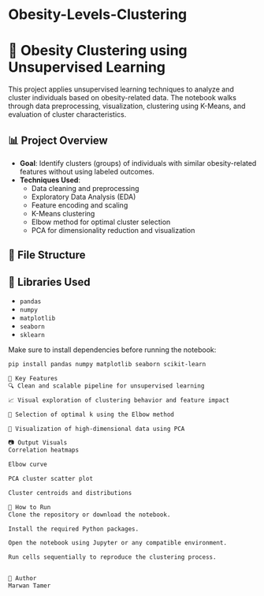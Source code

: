 # Obesity-Levels-Clustering
# 🧠 Obesity Clustering using Unsupervised Learning

This project applies unsupervised learning techniques to analyze and cluster individuals based on obesity-related data. The notebook walks through data preprocessing, visualization, clustering using K-Means, and evaluation of cluster characteristics.

## 📊 Project Overview

- **Goal**: Identify clusters (groups) of individuals with similar obesity-related features without using labeled outcomes.
- **Techniques Used**:
  - Data cleaning and preprocessing
  - Exploratory Data Analysis (EDA)
  - Feature encoding and scaling
  - K-Means clustering
  - Elbow method for optimal cluster selection
  - PCA for dimensionality reduction and visualization

## 📁 File Structure


## 🧰 Libraries Used

- `pandas`
- `numpy`
- `matplotlib`
- `seaborn`
- `sklearn`

Make sure to install dependencies before running the notebook:

```bash
pip install pandas numpy matplotlib seaborn scikit-learn

📌 Key Features
🔍 Clean and scalable pipeline for unsupervised learning

📈 Visual exploration of clustering behavior and feature impact

🎯 Selection of optimal k using the Elbow method

🧩 Visualization of high-dimensional data using PCA

📷 Output Visuals
Correlation heatmaps

Elbow curve

PCA cluster scatter plot

Cluster centroids and distributions

🚀 How to Run
Clone the repository or download the notebook.

Install the required Python packages.

Open the notebook using Jupyter or any compatible environment.

Run cells sequentially to reproduce the clustering process.


🧠 Author
Marwan Tamer

